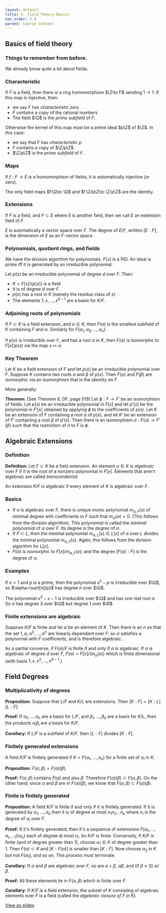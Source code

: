 ```yaml
---
layout: default
title: 5. Field Theory Basics
nav_order: 5.0
parent: Course Content
---
```


## Basics of field theory

### Things to remember from before.

We already know quite a bit about fields. 

### Characteristic 

If $F$ is a field, then there is a ring homomorphism $\Z\to F$ sending $1\to 1$.  If this map is injective, then:

- we say $F$ has *characteristic zero*
- $F$ contains a copy of the rational numbers
- The field $\Q$ is the *prime subfield* of $F$.

Otherwise the kernel of this map must be a prime ideal $p\Z$ of $\Z$.  In this case:
    
- we say that $F$ has *characteristic $p$*
- $F$ contains a copy of $\Z/p\Z$.
- $\Z/p\Z$ is the *prime subfield* of $F$.

### Maps

If $f:F\to E$ is a homomorphism of fields, it is automatically injective (or zero).

The only field maps $f:\Q\to \Q$ and $f:\Z/p\Z\to \Z/p\Z$ are the identity. 

### Extensions

If $F$ is a field, and $F\subset E$ where $E$ is another field, then we call $E$ an extension field of $F$.

$E$ is automatically a vector space over $F$.  The degree of $E/F$, written $[E:F]$, is the dimension of $E$ as an $F$-vector space.

### Polynomials, quotient rings, and fields

We have the division algorithm for polynomials.  $F[x]$ is a PID.    An ideal is prime iff it is generated by an irreducible polynomial.

Let $p(x)$ be an irreducible polynomial of degree $d$ over $F$.  Then:

- $K=F[x]/(p(x))$ is a field
- It is of degree $d$ over $F$.
- $p(x)$ has a root in $K$ (namely the residue class of $x$)
- The elements $1,x,\ldots, x^{d-1}$ are a basis for $K/F$. 

### Adjoining roots of polynomials

If $F\subset K$ is a field extension, and $\alpha\in K$, then $F(\alpha)$ is the smallest subfield of $K$ containing $F$ and $\alpha$.
Similarly for $F(\alpha_1,\alpha_2,\ldots,\alpha_n)$.

If $p(x)$ is irreducible over $F$, and has a root $\alpha$ in $K$, then $F(\alpha)$ is isomorphic to $F[x]/p(x)$ via the map $x\mapsto \alpha$.

### Key Theorem

Let $K$ be a field extension of $F$ and let $p(x)$ be an irreducible polynomial over $F$.  Suppose $K$ contains two roots $\alpha$ and $\beta$
of $p(x)$.  Then $F(\alpha)$ and $F(\beta)$ are isomorphic via an isomorphism that is the identity on $F$.

More generally:

**Theorem:** (See Theorem 8, DF, page 519) Let $\phi:F\to F'$ be an isomorphism of fields.  Let $p(x)$ be an irreducible polynomial in $F[x]$ and let
$p'(x)$ be the polynomial in $F'[x]$ obtained by applying $\phi$ to the coefficients of $p(x)$.  Let $K$ be an extension of $F$ containing a root $\alpha$ of
$p(x)$, and let $K'$ be an extension of $F'$ containing a root $\beta$ of $p'(x)$.  Then there is an isomorphism $\sigma:F(\alpha)\to F'(\beta)$ such that
the restriction of $\sigma$ to $F$ is $\phi$. 


## Algebraic Extensions

### Definition

**Definition:** Let $F\subset K$ be a field extension.  An element $\alpha\in K$ is *algebraic* over $F$
if it is the root of a nonzero polynomial in $F[x]$.  Elements that aren't algebraic are called *transcendental.*

An extension $K/F$ is algebraic if every element of $K$ is algebraic over $F$.

### Basics

- If $\alpha$ is algebraic over $F$, there is unique monic polynomial $m_{\alpha,F}(x)$ of minimal degree with coefficients in $F$ such that $m_{\alpha}(\alpha)=0$.  (This follows from the division algorithm).  This polynomial is called the *minimal polynomial* of $\alpha$ over $F$.  Its degree is the *degree* of $\alpha$.
- If $F\subset L$, then the minimal polynomial $m_{\alpha,L}(x)\in L[x]$ of $\alpha$ over $L$ divides the minimal polynomial $m_{\alpha,F}(x)$.  Again, this follows from the division algorithm for $L[x]$. 
- $F(\alpha)$ is isomorphic to $F[x]/m_{\alpha,F}(x)$; and the degree $[F(\alpha):F]$ is the degree of $\alpha$. 

### Examples

If $n>1$ and $p$ is a prime, then the polynomial $x^{n}-p$ is irreducible over $\Q$, so $\alpha=\sqrt[n]{p}$
has degree $n$ over $\Q$. 

The polynomial $x^3-x-1$ is irreducible over $\Q$ and has one real root $\alpha$.  So $\alpha$ has degree $3$ over $\Q$ but degree $1$ over $\R$.

### Finite extensions are algebraic

Suppose $K/F$ is finite and let $\alpha$ be an element of $K$.  Then there is an $n$ so that
the set $1,\alpha,\alpha^2,\ldots, \alpha^{n}$ are linearly dependent over $F$; so $\alpha$ satisfies a
polynomial with $F$ coefficients, and is therefore algebraic.

As a partial converse, if $F(\alpha)/F$ is finite if and only if $\alpha$ is algebraic. If $\alpha$
is algebraic of degree $d$ over $F$, $F(\alpha)=F[x]/(m_{\alpha}(x))$ which is finite dimensional 
(with basis $1,x,x^2,\ldots, x^{d-1}$.)


## Field Degrees

### Multiplicativity of degrees

**Proposition:** Suppose that $L/F$ and $K/L$ are extensions.  Then $[K:F]=[K:L][L:F]$.

**Proof:** If $\alpha_1,\ldots, \alpha_n$ are a basis for $L/F$, and $\beta_1,\ldots, \beta_k$ are a basis for $K/L$, then
the products $\alpha_{i}\beta_{j}$ are a basis for $K/F$.

**Corollary:** If $L/F$ is a subfield of $K/F$, then $[L:F]$ divides $[K:F]$. 

### Finitely generated extensions

A field $K/F$ is finitely generated if $K=F(\alpha_1,\ldots, \alpha_n)$ for a finite set of $\alpha_{i}$ in $K$. 

**Proposition:** $F(\alpha,\beta)=F(\alpha)(\beta)$. 

**Proof:** $F(\alpha,\beta)$ contains $F(\alpha)$ and also $\beta$.  Therefore $F(\alpha)(\beta)\subset F(\alpha,\beta)$. On the other hand,
since $\alpha$ and $\beta$ are in $F(\alpha)(\beta)$, we know that $F(\alpha,\beta)\subset F(\alpha)(\beta)$. 

### Finite is finitely generated

**Proposition:** A field $K/F$ is finite if and only if it is finitely generated.  If it is generated by $\alpha_1,\ldots, \alpha_k$ then it is of degree
at most $n_1 n_2\ldots n_k$ where $n_i$ is the degree of $\alpha_i$ over $F$. 

**Proof:** If it's finitely generated, then it's a sequence of extensions $F(\alpha_1,\ldots, \alpha_{s-1})(\alpha_{s})$ each of degree at most $n_i$. So
$K/F$ is finite.  Conversely, if $K/F$ is finite (and of degree greater than 1), choose $\alpha_1\in K$ of degree greater than 1.  Then $F(\alpha)\subset K$
and $[K:F(\alpha)]$ is smaller than $[K:F]$.  Now choose $\alpha_2$ in $K$ but not $F(\alpha_1)$, and so on.  This process must terminate.

**Corollary:** If $\alpha$ and $\beta$ are algebraic over $F$, so are $\alpha+\beta$, $\alpha\beta$, and (if $\beta\not=0$) $\alpha/\beta$.

**Proof:** All these elements lie in $F(\alpha,\beta)$ which is finite over $F$.

**Corollary:** If $K/F$ is a field extension, the subset of $K$ consisting of algebraic elements over $F$ is a field (called the *algebraic closure of $F$ in $K$*).



<div>
<a href="slides/05-fieldbasics.html"> View as slides </a>
</div>